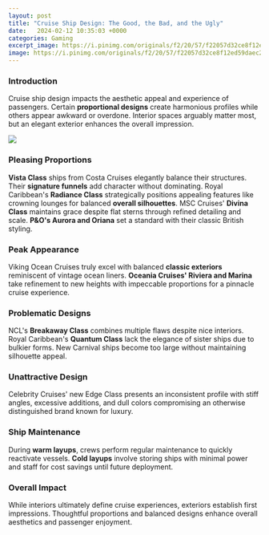 ```yaml
---
layout: post
title: "Cruise Ship Design: The Good, the Bad, and the Ugly"
date:   2024-02-12 10:35:03 +0000
categories: Gaming
excerpt_image: https://i.pinimg.com/originals/f2/20/57/f22057d32ce8f12ed59daec2ffac2e0b.png
image: https://i.pinimg.com/originals/f2/20/57/f22057d32ce8f12ed59daec2ffac2e0b.png
---
```


### Introduction
Cruise ship design impacts the aesthetic appeal and experience of passengers. Certain **proportional designs** create harmonious profiles while others appear awkward or overdone. Interior spaces arguably matter most, but an elegant exterior enhances the overall impression. 

![](https://i.pinimg.com/originals/f2/20/57/f22057d32ce8f12ed59daec2ffac2e0b.png)
### Pleasing Proportions 
**Vista Class** ships from Costa Cruises elegantly balance their structures. Their **signature funnels** add character without dominating. Royal Caribbean's **Radiance Class** strategically positions appealing features like crowning lounges for balanced **overall silhouettes**. MSC Cruises' **Divina Class** maintains grace despite flat sterns through refined detailing and scale. **P&O's Aurora and Oriana** set a standard with their classic British styling.
### Peak Appearance  
Viking Ocean Cruises truly excel with balanced **classic exteriors** reminiscent of vintage ocean liners. **Oceania Cruises' Riviera and Marina** take refinement to new heights with impeccable proportions for a pinnacle cruise experience. 
### Problematic Designs
NCL's **Breakaway Class** combines multiple flaws despite nice interiors. Royal Caribbean's **Quantum Class** lack the elegance of sister ships due to bulkier forms. New Carnival ships become too large without maintaining silhouette appeal. 
### Unattractive Design  
Celebrity Cruises' new Edge Class presents an inconsistent profile with stiff angles, excessive additions, and dull colors compromising an otherwise distinguished brand known for luxury. 
### Ship Maintenance 
During **warm layups**, crews perform regular maintenance to quickly reactivate vessels. **Cold layups** involve storing ships with minimal power and staff for cost savings until future deployment.
### Overall Impact  
While interiors ultimately define cruise experiences, exteriors establish first impressions. Thoughtful proportions and balanced designs enhance overall aesthetics and passenger enjoyment.